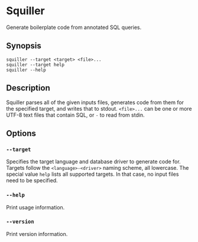 # Squiller

Generate boilerplate code from annotated SQL queries.

## Synopsis

    squiller --target <target> <file>...
    squiller --target help
    squiller --help

## Description

Squiller parses all of the given inputs files, generates code from them for the
specified target, and writes that to stdout. `<file>...` can be one or more
<abbr>UTF-8</abbr> text files that contain <abbr>SQL</abbr>, or `-` to read
from stdin.


## Options

### `--target`

Specifies the target language and database driver to generate code for. Targets
follow the `<language>-<driver>` naming scheme, all lowercase. The special value
`help` lists all supported targets. In that case, no input files need to be
specified.

### `--help`

Print usage information.

### `--version`

Print version information.
